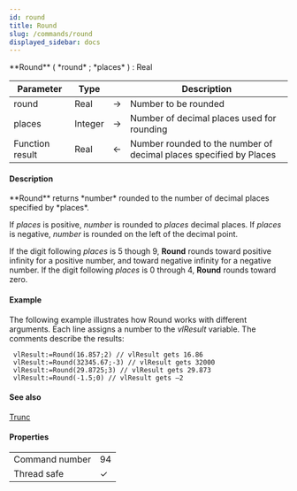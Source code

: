 ```yaml
---
id: round
title: Round
slug: /commands/round
displayed_sidebar: docs
---
```


<!--REF #_command_.Round.Syntax-->**Round** ( *round* ; *places* ) : Real<!-- END REF-->
<!--REF #_command_.Round.Params-->
| Parameter | Type |  | Description |
| --- | --- | --- | --- |
| round | Real | &#8594;  | Number to be rounded |
| places | Integer | &#8594;  | Number of decimal places used for rounding |
| Function result | Real | &#8592; | Number rounded to the number of decimal places specified by Places |

<!-- END REF-->

#### Description 

<!--REF #_command_.Round.Summary-->**Round** returns *number* rounded to the number of decimal places specified by *places*.<!-- END REF-->

If *places* is positive, *number* is rounded to *places* decimal places. If *places* is negative, *number* is rounded on the left of the decimal point.

If the digit following *places* is 5 though 9, **Round** rounds toward positive infinity for a positive number, and toward negative infinity for a negative number. If the digit following *places* is 0 through 4, **Round** rounds toward zero.

#### Example 

The following example illustrates how Round works with different arguments. Each line assigns a number to the *vlResult* variable. The comments describe the results:

```4d
 vlResult:=Round(16.857;2) // vlResult gets 16.86
 vlResult:=Round(32345.67;-3) // vlResult gets 32000
 vlResult:=Round(29.8725;3) // vlResult gets 29.873
 vlResult:=Round(-1.5;0) // vlResult gets –2
```

#### See also 

[Trunc](trunc.md)  

#### Properties

|  |  |
| --- | --- |
| Command number | 94 |
| Thread safe | &check; |


